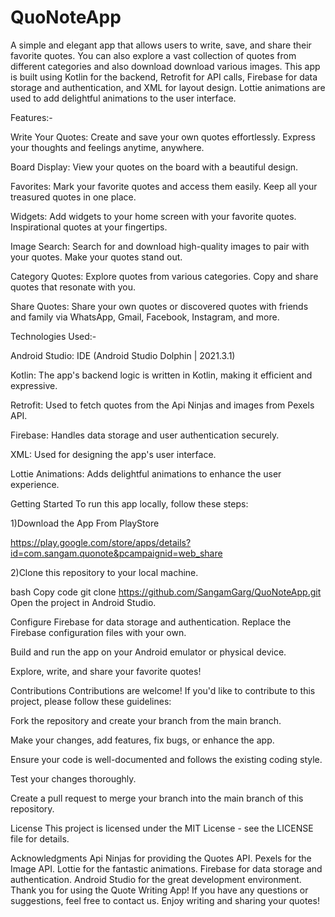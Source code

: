 # QuoNoteApp
A simple and elegant app that allows users to write, save, and share their favorite quotes. 
You can also explore a vast collection of quotes from different categories and also download download various images. 
This app is built using Kotlin for the backend, Retrofit for API calls, Firebase for data storage and authentication, and XML for layout design. 
Lottie animations are used to add delightful animations to the user interface.

Features:-

Write Your Quotes: Create and save your own quotes effortlessly. Express your thoughts and feelings anytime, anywhere.

Board Display: View your quotes on the board with a beautiful design. 

Favorites: Mark your favorite quotes and access them easily. Keep all your treasured quotes in one place.

Widgets: Add widgets to your home screen with your favorite quotes. Inspirational quotes at your fingertips.

Image Search: Search for and download high-quality images to pair with your quotes. Make your quotes stand out.

Category Quotes: Explore quotes from various categories. Copy and share quotes that resonate with you.

Share Quotes: Share your own quotes or discovered quotes with friends and family via WhatsApp, Gmail, Facebook, Instagram, and more.

Technologies Used:-


Android Studio: IDE (Android Studio Dolphin | 2021.3.1)

Kotlin: The app's backend logic is written in Kotlin, making it efficient and expressive.

Retrofit: Used to fetch quotes from the Api Ninjas and images from Pexels API.

Firebase: Handles data storage and user authentication securely.

XML: Used for designing the app's user interface.

Lottie Animations: Adds delightful animations to enhance the user experience.

Getting Started
To run this app locally, follow these steps:

1)Download the App From PlayStore

https://play.google.com/store/apps/details?id=com.sangam.quonote&pcampaignid=web_share


2)Clone this repository to your local machine.

bash
Copy code
git clone https://github.com/SangamGarg/QuoNoteApp.git
Open the project in Android Studio.

Configure Firebase for data storage and authentication. Replace the Firebase configuration files with your own.

Build and run the app on your Android emulator or physical device.

Explore, write, and share your favorite quotes!

Contributions
Contributions are welcome! If you'd like to contribute to this project, please follow these guidelines:

Fork the repository and create your branch from the main branch.

Make your changes, add features, fix bugs, or enhance the app.

Ensure your code is well-documented and follows the existing coding style.

Test your changes thoroughly.

Create a pull request to merge your branch into the main branch of this repository.

License
This project is licensed under the MIT License - see the LICENSE file for details.

Acknowledgments
Api Ninjas for providing the Quotes API.
Pexels for the Image API.
Lottie for the fantastic animations.
Firebase for data storage and authentication.
Android Studio for the great development environment.
Thank you for using the Quote Writing App! If you have any questions or suggestions, feel free to contact us. Enjoy writing and sharing your quotes!

